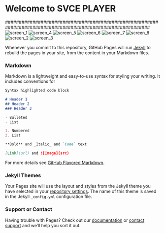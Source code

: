 # Welcome to SVCE PLAYER
#############################################################################################################
![screen_1](https://user-images.githubusercontent.com/55135227/126664842-56a5da41-837d-4bd8-b440-10d09f780bf0.png)
![screen_4](https://user-images.githubusercontent.com/55135227/126664844-2eb2eedd-c6cc-41fc-843b-2b535b9843fe.png)
![screen_5](https://user-images.githubusercontent.com/55135227/126664846-6ad03859-9088-4878-82cd-29edbc6937a1.png)
![screen_6](https://user-images.githubusercontent.com/55135227/126664850-647b47d6-cbbb-478c-924a-b93944666b26.png)
![screen_7](https://user-images.githubusercontent.com/55135227/126664853-cb190cab-0d67-4aa5-837a-7425b2aa9489.png)
![screen_8](https://user-images.githubusercontent.com/55135227/126664854-452f3f09-24ac-4c42-aa3a-56ef6050f44a.png)
![screen_2](https://user-images.githubusercontent.com/55135227/126664869-13a5a873-ee63-4288-bc42-bad147a6ef5d.png)
![screen_3](https://user-images.githubusercontent.com/55135227/126664874-7fa1a094-04f4-4d5f-b422-4893b5da11c5.png)


Whenever you commit to this repository, GitHub Pages will run [Jekyll](https://jekyllrb.com/) to rebuild the pages in your site, from the content in your Markdown files.

### Markdown

Markdown is a lightweight and easy-to-use syntax for styling your writing. It includes conventions for

```markdown
Syntax highlighted code block

# Header 1
## Header 2
### Header 3

- Bulleted
- List

1. Numbered
2. List

**Bold** and _Italic_ and `Code` text

[Link](url) and ![Image](src)
```

For more details see [GitHub Flavored Markdown](https://guides.github.com/features/mastering-markdown/).

### Jekyll Themes

Your Pages site will use the layout and styles from the Jekyll theme you have selected in your [repository settings](https://github.com/shubhaam13/SVCE-PLAYER/settings/pages). The name of this theme is saved in the Jekyll `_config.yml` configuration file.

### Support or Contact

Having trouble with Pages? Check out our [documentation](https://docs.github.com/categories/github-pages-basics/) or [contact support](https://support.github.com/contact) and we’ll help you sort it out.
